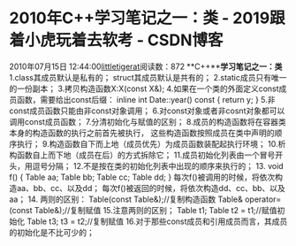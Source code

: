 # 2010年C++学习笔记之一：类 - 2019跟着小虎玩着去软考 - CSDN博客
2010年07月15日 12:44:00[littletigerat](https://me.csdn.net/littletigerat)阅读数：872
**C++****学习笔记之一：类**
1.class其成员默认是私有的；
struct其成员默认是共有的；
2.static成员只有唯一的一份副本；
3.拷贝构造函数X:X(const X&);
4.如果在一个类的外面定义const成员函数，需要给出const后缀：
inline int Date::year() const
{
return y;
}
5.非const成员函数只能由非const对象调用；
6.对const对象或者非cosnt对象都可以调用const成员函数；
7.分清初始化与赋值的区别；
8.成员的构造函数将在容器类本身的构造函数的执行之前首先被执行，
这些构造函数按照成员在类中声明的顺序执行；
9.构造函数自下而上地（成员优先）为成员函数装配起执行环境；
10.析构函数自上而下地（成员在后）的方式拆除它；
11.成员初始化列表由一个冒号开头，用逗号分隔；
12.不是按在类的初始化列表中出现的顺序来执行的；
13.
void f()
{
Table aa;
Table bb;
Table cc;
Table dd;
}
每次f()被调用的时候，将依次构造aa、bb、cc、以及dd；
每次f()被返回的时候，将依次构造dd、cc、bb、以及aa；
14. 两则的区别：
Table(const Table&);//复制构造函数
Table& operator=(const Table&);//复制赋值
15.注意两则的区别；
Table t1;
Table t2 = t1;//赋值初始化
Table t3;
t3 = t2;//复制赋值
16.对于那些const成员和引用成员而言，其成员的初始化是不比可少的；

